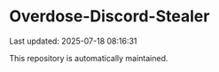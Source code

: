 # Overdose-Discord-Stealer

Last updated: 2025-07-18 08:16:31

This repository is automatically maintained.
